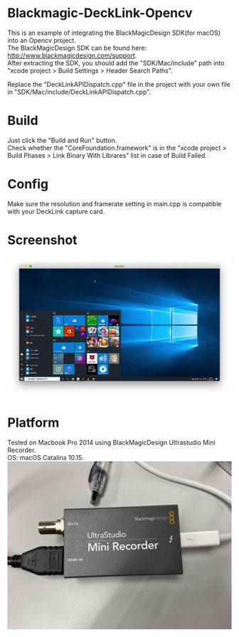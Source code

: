# Blackmagic-DeckLink-Opencv
This is an example of integrating the BlackMagicDesign SDK(for macOS) into an Opencv project.  
The BlackMagicDesign SDK can be found here: http://www.blackmagicdesign.com/support.  
After extracting the SDK, you should add the "SDK/Mac/include" path into "xcode project > Build Settings > Header Search Paths".  

Replace the "DeckLinkAPIDispatch.cpp" file in the project with your own file in "SDK/Mac/include/DeckLinkAPIDispatch.cpp". 

# Build
Just click the "Build and Run" button.  
Check whether the "CoreFoundation.framework" is in the "xcode project > Build Phases > Link Binary With Librares" list in case of Build Failed.

# Config
Make sure the resolution and framerate setting in main.cpp is compatible with your DeckLink capture card.

# Screenshot
![image](https://raw.githubusercontent.com/js-john/Blackmagic-DeckLink-Opencv/master/screenshot.jpg)

# Platform
Tested on Macbook Pro 2014 using BlackMagicDesign Ultrastudio Mini Recorder.  
OS: macOS Catalina 10.15.  
![image](https://github.com/js-john/Blackmagic-DeckLink-Opencv/blob/master/IMG_0428.jpg?raw=true)
